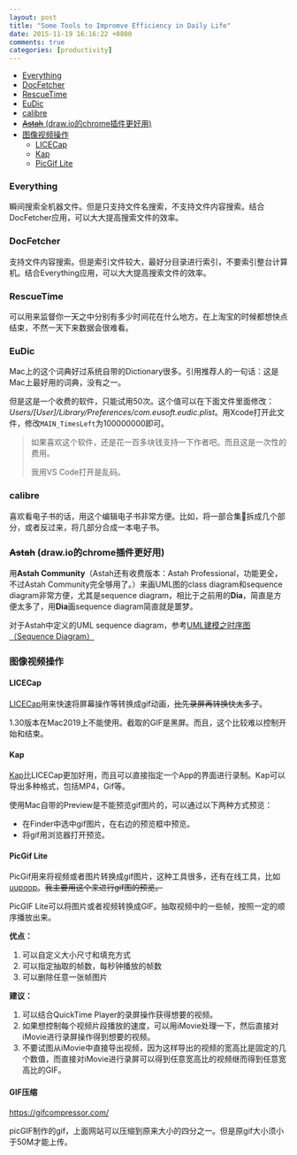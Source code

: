 ```yaml
---
layout: post
title: "Some Tools to Impromve Efficiency in Daily Life"
date: 2015-11-19 16:16:22 +0800
comments: true
categories: [productivity]
---
```


<!-- more -->

- [Everything](#everything)
- [DocFetcher](#docfetcher)
- [RescueTime](#rescuetime)
- [EuDic](#eudic)
- [calibre](#calibre)
- [<del>Astah</del> (draw.io的chrome插件更好用)](#delastahdel-drawio%E7%9A%84chrome%E6%8F%92%E4%BB%B6%E6%9B%B4%E5%A5%BD%E7%94%A8)
- [图像视频操作](#%E5%9B%BE%E5%83%8F%E8%A7%86%E9%A2%91%E6%93%8D%E4%BD%9C)
    - [LICECap](#licecap)
    - [Kap](#kap)
    - [PicGif Lite](#picgif-lite)


### Everything

瞬间搜索全机器文件。但是只支持文件名搜索，不支持文件内容搜索。结合DocFetcher应用，可以大大提高搜索文件的效率。

### DocFetcher

支持文件内容搜索。但是索引文件较大，最好分目录进行索引，不要索引整台计算机。结合Everything应用，可以大大提高搜索文件的效率。

### RescueTime

可以用来监督你一天之中分别有多少时间花在什么地方。在上淘宝的时候都想快点结束，不然一天下来数据会很难看。

### EuDic

Mac上的这个词典好过系统自带的Dictionary很多。引用推荐人的一句话：这是Mac上最好用的词典，没有之一。

但是这是一个收费的软件，只能试用50次。这个值可以在下面文件里面修改：*Users/[User]/Library/Preferences/com.eusoft.eudic.plist*。用Xcode打开此文件，修改`MAIN_TimesLeft`为100000000即可。

> 如果喜欢这个软件，还是花一百多块钱支持一下作者吧。而且这是一次性的费用。
> 
> 我用VS Code打开是乱码。

### calibre

喜欢看电子书的话，用这个编辑电子书非常方便。比如，将一部合集拆成几个部分，或者反过来，将几部分合成一本电子书。

### <del>Astah</del> (draw.io的chrome插件更好用)

用**Astah Community**（Astah还有收费版本：Astah Professional，功能更全，不过Astah Community完全够用了。）来画UML图的class diagram和sequence diagram非常方便，尤其是sequence diagram，相比于之前用的**Dia**，简直是方便太多了，用**Dia**画sequence diagram简直就是噩梦。

对于Astah中定义的UML sequence diagram，参考[UML建模之时序图（Sequence Diagram）](http://www.uml.org.cn/oobject/201009081.asp)

### 图像视频操作

#### LICECap
[LICECap](http://www.cockos.com/licecap/)用来快速将屏幕操作等转换成gif动画，<del>比先录屏再转换快太多了</del>。

1.30版本在Mac2019上不能使用。截取的GIF是黑屏。而且，这个比较难以控制开始和结束。

#### Kap
[Kap](https://getkap.co/)比LICECap更加好用，而且可以直接指定一个App的界面进行录制。Kap可以导出多种格式，包括MP4，Gif等。

使用Mac自带的Preview是不能预览gif图片的，可以通过以下两种方式预览：

* 在Finder中选中gif图片，在右边的预览框中预览。
* 将gif用浏览器打开预览。

#### PicGif Lite
PicGif用来将视频或者图片转换成gif图片，这种工具很多，还有在线工具，比如[uupoop](http://www.uupoop.com/gif/)。<del>我主要用这个来进行gif图的预览。</del>

PicGIF Lite可以将图片或者视频转换成GIF。抽取视频中的一些帧，按照一定的顺序播放出来。

**优点：**

1. 可以自定义大小尺寸和填充方式
2. 可以指定抽取的帧数，每秒钟播放的帧数
3. 可以删除任意一张帧图片

**建议：**

1. 可以结合QuickTime Player的录屏操作获得想要的视频。
2. 如果想控制每个视频片段播放的速度，可以用iMovie处理一下，然后直接对iMovie进行录屏操作得到想要的视频。
3. 不要试图从iMovie中直接导出视频，因为这样导出的视频的宽高比是固定的几个数值，而直接对iMovie进行录屏可以得到任意宽高比的视频继而得到任意宽高比的GIF。

#### GIF压缩

https://gifcompressor.com/

picGIF制作的gif，上面网站可以压缩到原来大小的四分之一。但是原gif大小须小于50M才能上传。